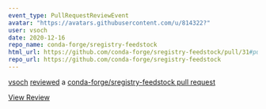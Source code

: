```yaml
---
event_type: PullRequestReviewEvent
avatar: "https://avatars.githubusercontent.com/u/814322?"
user: vsoch
date: 2020-12-16
repo_name: conda-forge/sregistry-feedstock
html_url: https://github.com/conda-forge/sregistry-feedstock/pull/31#pullrequestreview-554043135
repo_url: https://github.com/conda-forge/sregistry-feedstock
---
```


<a href='https://github.com/vsoch' target='_blank'>vsoch</a> <a href='https://github.com/conda-forge/sregistry-feedstock/pull/31#pullrequestreview-554043135' target='_blank'>reviewed</a> a <a href='https://github.com/conda-forge/sregistry-feedstock/pull/31' target='_blank'>conda-forge/sregistry-feedstock pull request</a>

<small></small>

<a href='https://github.com/conda-forge/sregistry-feedstock/pull/31#pullrequestreview-554043135' target='_blank'>View Review</a>